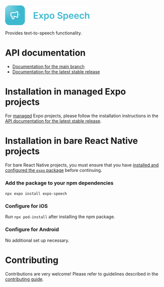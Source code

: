 <p>
  <a href="https://docs.expo.dev/versions/latest/sdk/speech/">
    <img
      src="../../.github/resources/expo-speech.svg"
      alt="expo-speech"
      height="64" />
  </a>
</p>

Provides text-to-speech functionality.

# API documentation

- [Documentation for the main branch](https://github.com/expo/expo/blob/main/docs/pages/versions/unversioned/sdk/speech.mdx)
- [Documentation for the latest stable release](https://docs.expo.dev/versions/latest/sdk/speech/)

# Installation in managed Expo projects

For [managed](https://docs.expo.dev/archive/managed-vs-bare/) Expo projects, please follow the installation instructions in the [API documentation for the latest stable release](https://docs.expo.dev/versions/latest/sdk/speech/).

# Installation in bare React Native projects

For bare React Native projects, you must ensure that you have [installed and configured the `expo` package](https://docs.expo.dev/bare/installing-expo-modules/) before continuing.

### Add the package to your npm dependencies

```
npx expo install expo-speech
```

### Configure for iOS

Run `npx pod-install` after installing the npm package.

### Configure for Android

No additional set up necessary.

# Contributing

Contributions are very welcome! Please refer to guidelines described in the [contributing guide](https://github.com/expo/expo#contributing).
